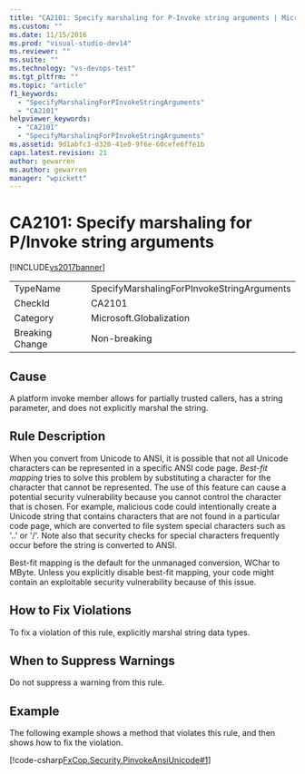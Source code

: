 ```yaml
---
title: "CA2101: Specify marshaling for P-Invoke string arguments | Microsoft Docs"
ms.custom: ""
ms.date: 11/15/2016
ms.prod: "visual-studio-dev14"
ms.reviewer: ""
ms.suite: ""
ms.technology: "vs-devops-test"
ms.tgt_pltfrm: ""
ms.topic: "article"
f1_keywords:
  - "SpecifyMarshalingForPInvokeStringArguments"
  - "CA2101"
helpviewer_keywords:
  - "CA2101"
  - "SpecifyMarshalingForPInvokeStringArguments"
ms.assetid: 9d1abfc3-d320-41e0-9f6e-60cefe6ffe1b
caps.latest.revision: 21
author: gewarren
ms.author: gewarren
manager: "wpickett"
---
```

# CA2101: Specify marshaling for P/Invoke string arguments
[!INCLUDE[vs2017banner](../includes/vs2017banner.md)]

|||
|-|-|
|TypeName|SpecifyMarshalingForPInvokeStringArguments|
|CheckId|CA2101|
|Category|Microsoft.Globalization|
|Breaking Change|Non-breaking|

## Cause
 A platform invoke member allows for partially trusted callers, has a string parameter, and does not explicitly marshal the string.

## Rule Description
 When you convert from Unicode to ANSI, it is possible that not all Unicode characters can be represented in a specific ANSI code page. *Best-fit mapping* tries to solve this problem by substituting a character for the character that cannot be represented. The use of this feature can cause a potential security vulnerability because you cannot control the character that is chosen. For example, malicious code could intentionally create a Unicode string that contains characters that are not found in a particular code page, which are converted to file system special characters such as '..' or '/'. Note also that security checks for special characters frequently occur before the string is converted to ANSI.

 Best-fit mapping is the default for the unmanaged conversion, WChar to MByte. Unless you explicitly disable best-fit mapping, your code might contain an exploitable security vulnerability because of this issue.

## How to Fix Violations
 To fix a violation of this rule, explicitly marshal string data types.

## When to Suppress Warnings
 Do not suppress a warning from this rule.

## Example
 The following example shows a method that violates this rule, and then shows how to fix the violation.

 [!code-csharp[FxCop.Security.PinvokeAnsiUnicode#1](../snippets/csharp/VS_Snippets_CodeAnalysis/FxCop.Security.PinvokeAnsiUnicode/cs/FxCop.Security.PinvokeAnsiUnicode.cs#1)]
